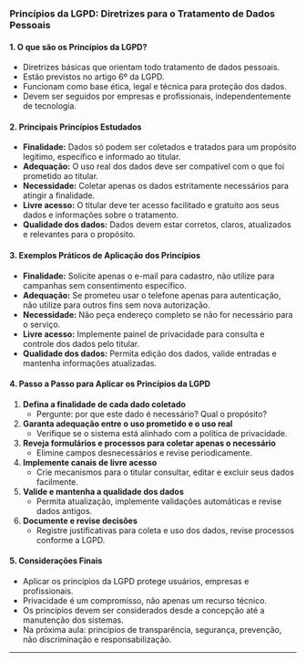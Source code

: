 ### Princípios da LGPD: Diretrizes para o Tratamento de Dados Pessoais

#### 1. O que são os Princípios da LGPD?

- Diretrizes básicas que orientam todo tratamento de dados pessoais.
- Estão previstos no artigo 6º da LGPD.
- Funcionam como base ética, legal e técnica para proteção dos dados.
- Devem ser seguidos por empresas e profissionais, independentemente de tecnologia.

#### 2. Principais Princípios Estudados

- **Finalidade:** Dados só podem ser coletados e tratados para um propósito legítimo, específico e informado ao titular.
- **Adequação:** O uso real dos dados deve ser compatível com o que foi prometido ao titular.
- **Necessidade:** Coletar apenas os dados estritamente necessários para atingir a finalidade.
- **Livre acesso:** O titular deve ter acesso facilitado e gratuito aos seus dados e informações sobre o tratamento.
- **Qualidade dos dados:** Dados devem estar corretos, claros, atualizados e relevantes para o propósito.

#### 3. Exemplos Práticos de Aplicação dos Princípios

- **Finalidade:** Solicite apenas o e-mail para cadastro, não utilize para campanhas sem consentimento específico.
- **Adequação:** Se prometeu usar o telefone apenas para autenticação, não utilize para outros fins sem nova autorização.
- **Necessidade:** Não peça endereço completo se não for necessário para o serviço.
- **Livre acesso:** Implemente painel de privacidade para consulta e controle dos dados pelo titular.
- **Qualidade dos dados:** Permita edição dos dados, valide entradas e mantenha informações atualizadas.

#### 4. Passo a Passo para Aplicar os Princípios da LGPD

1. **Defina a finalidade de cada dado coletado**
   - Pergunte: por que este dado é necessário? Qual o propósito?
2. **Garanta adequação entre o uso prometido e o uso real**
   - Verifique se o sistema está alinhado com a política de privacidade.
3. **Reveja formulários e processos para coletar apenas o necessário**
   - Elimine campos desnecessários e revise periodicamente.
4. **Implemente canais de livre acesso**
   - Crie mecanismos para o titular consultar, editar e excluir seus dados facilmente.
5. **Valide e mantenha a qualidade dos dados**
   - Permita atualização, implemente validações automáticas e revise dados antigos.
6. **Documente e revise decisões**
   - Registre justificativas para coleta e uso dos dados, revise processos conforme a LGPD.

#### 5. Considerações Finais

- Aplicar os princípios da LGPD protege usuários, empresas e profissionais.
- Privacidade é um compromisso, não apenas um recurso técnico.
- Os princípios devem ser considerados desde a concepção até a manutenção dos sistemas.
- Na próxima aula: princípios de transparência, segurança, prevenção, não discriminação e responsabilização.

---
